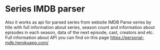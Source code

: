 # Series IMDB parser
Also it works as api for parsed series from website IMDB
Parse series by title with full information about series, season count and information about episodes in each season, data of the next episode, cast, creators and etc.
Full information about API you can find on this page https://personal-mdb.herokuapp.com/
